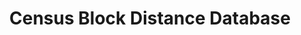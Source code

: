 ---
layout: default
contributors: NBER
description: 'Census Block Distances are great-circle distances calculated using the
  Haversine formula based on internal points in the geographic area.


  Census Blocks are from Census 2000 SF1 and Census 2010 SF1 files. Census Blocks
  "are statistical areas bounded by visible features, such as streets, roads, streams,
  and railroad tracks, and by nonvisible boundaries, such as selected property lines
  and city, township, school district, and county limits and short line-of-sight extensions
  of streets and roads."'
last_edit: Fri, 03 Dec 2021 13:33:11 GMT
location: https://www.nber.org/research/data/block-distance-database
maintained_by: data@nber.org
shortname: census_block_distance
title: Census Block Distance Database
uuid: 5e6dc621-57a3-4374-b558-8b7c8ca3e252
---
